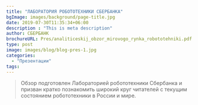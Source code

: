 ```yaml
---
title: "ЛАБОРАТОРИЯ РОБОТОТЕХНИКИ СБЕРБАНКА"
bgImage: images/background/page-title.jpg
date: 2019-07-30T11:35:34+06:00
description : "This is meta description"
author: СБЕРБАНК
brochureURL: Pres/analiticeskij_obzor_mirovogo_rynka_robototehniki.pdf
type: post
image: images/blog/blog-pres-1.jpg
categories: 
  - "Презентации"
tags:
---
```


> Обзор подготовлен Лабораторией робототехники Сбербанка и призван кратко познакомить широкий круг читателей с текущим состоянием робототехники в России и мире.